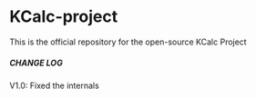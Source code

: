 # KCalc-project
This is the official repository for the open-source KCalc Project

##### CHANGE LOG #####

V1.0: Fixed the internals
